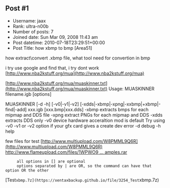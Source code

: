 ## Post #1
- Username: jaax
- Rank: ultra-n00b
- Number of posts: 7
- Joined date: Sun Mar 09, 2008 11:43 am
- Post datetime: 2010-07-18T23:29:51+00:00
- Post Title: how xbmp to bmp [Area51]

how extract\convert .xbmp file, what tool need for convertion in bmp

i try use google and find that, i try dont work
[http://www.nba2kstuff.org/mua](http://www.nba2kstuff.org/mua)


[http://www.nba2kstuff.org/mua/muaskinner.txt](http://www.nba2kstuff.org/mua/muaskinner.txt)
Usage: MUASKINNER filename.igb [options]

MUASKINNER [-d -h] [-v0|-v1|-v2] [-xdds|-xbmp|-xpng|-xxbmp|+xbmp|-find|-add] xxx.igb [xxx.bmp|xxx.dds]
        -xbmp extracts bmps for each mipmap and DDS file
        -xpng extract PNGs for each mipmap and DDS
        -xdds extracts DDS only
        -v0 device hardware acceraltion mod is default
        Try using -v0 -v1 or -v2 option if your gfx card gives a create dev error
         -d debug
         -h help

few files for test
[http://www.multiupload.com/W8PMML9Q6R](http://www.multiupload.com/W8PMML9Q6R)
[http://www.flameupload.com/files/1WPWO9 ... amples.rar](http://www.flameupload.com/files/1WPWO9K4/xbmp_HIRES_examples.rar)

         all options in [] are optional
         options separated by | are OR, so the command can have that option OR the other
[Test`xbmp.7z](https://xentaxbackup.github.io/file/3254_Test`xbmp.7z)
